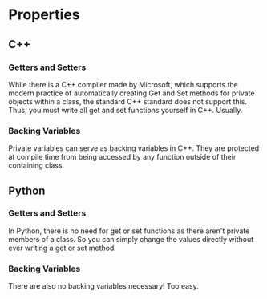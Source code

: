 # Properties

## C++
### Getters and Setters
While there is a C++ compiler made by Microsoft, which supports the modern practice of automatically creating Get and Set methods for private objects within a class, the standard C++ standard does not support this. Thus, you must write all get and set functions yourself in C++. Usually.

### Backing Variables
Private variables can serve as backing variables in C++. They are protected at compile time from being accessed by any function outside of their containing class.

## Python
### Getters and Setters
In Python, there is no need for get or set functions as there aren't private members of a class. So you can simply change the values directly without ever writing a get or set method.

### Backing Variables
There are also no backing variables necessary! Too easy.


